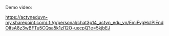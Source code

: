Demo video:

https://actvneduvn-my.sharepoint.com/:f:/g/personal/chat3p14_actvn_edu_vn/EmiFvgHcIPlEndOlfsA8z3wBFTu5CQsa5k1zl12O-uecpQ?e=5kjbEJ
